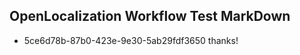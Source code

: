 ## OpenLocalization Workflow Test MarkDown
* 5ce6d78b-87b0-423e-9e30-5ab29fdf3650 thanks!

<!--HONumber=Aug16_HO5-->



